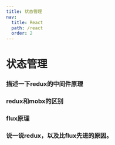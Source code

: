 ```yaml
---
title: 状态管理
nav:
  title: React
  path: /react
  order: 2
---
```


# 状态管理

### 描述一下redux的中间件原理

### redux和mobx的区别

### flux原理

### 说一说redux，以及比flux先进的原因。